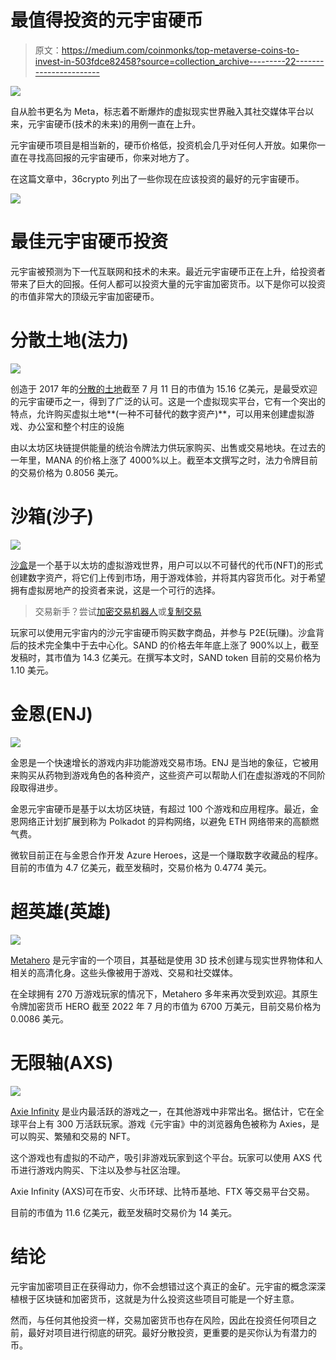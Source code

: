 # 最值得投资的元宇宙硬币

> 原文：<https://medium.com/coinmonks/top-metaverse-coins-to-invest-in-503fdce82458?source=collection_archive---------22----------------------->

![](img/30a1030b73c6dfcaf0b8c58a5b74db5e.png)

自从脸书更名为 Meta，标志着不断爆炸的虚拟现实世界融入其社交媒体平台以来，元宇宙硬币(技术的未来)的用例一直在上升。

元宇宙硬币项目是相当新的，硬币价格低，投资机会几乎对任何人开放。如果你一直在寻找高回报的元宇宙硬币，你来对地方了。

在这篇文章中，36crypto 列出了一些你现在应该投资的最好的元宇宙硬币。

![](img/1c33f839d8a9fc13d13dec478d14aec0.png)

# 最佳元宇宙硬币投资

元宇宙被预测为下一代互联网和技术的未来。最近元宇宙硬币正在上升，给投资者带来了巨大的回报。任何人都可以投资大量的元宇宙加密货币。以下是你可以投资的市值非常大的顶级元宇宙加密硬币。

# 分散土地(法力)

![](img/c549776dec8355a69356181e7fccf903.png)

创造于 2017 年的[分散的土地](https://play.decentraland.org/?gclid=Cj0KCQiApL2QBhC8ARIsAGMm-KEMCxWtqt5io5JHMtoD52ikjrzWNHqOTSjOcCzoylqJK6SPBaQndQYaAijIEALw_wcB)截至 7 月 11 日的市值为 15.16 亿美元，是最受欢迎的元宇宙硬币之一，得到了广泛的认可。这是一个虚拟现实平台，它有一个突出的特点，允许购买虚拟土地**(一种不可替代的数字资产)**，可以用来创建虚拟游戏、办公室和整个村庄的设施

由以太坊区块链提供能量的统治令牌法力供玩家购买、出售或交易地块。在过去的一年里，MANA 的价格上涨了 4000%以上。截至本文撰写之时，法力令牌目前的交易价格为 0.8056 美元。

# 沙箱(沙子)

![](img/b11f9de8ccda39f3b09d15e6b46e8abc.png)

[沙盒](https://www.sandbox.game/en/about/sand/)是一个基于以太坊的虚拟游戏世界，用户可以以不可替代的代币(NFT)的形式创建数字资产，将它们上传到市场，用于游戏体验，并将其内容货币化。对于希望拥有虚拟房地产的投资者来说，这是一个可行的选择。

> 交易新手？尝试[加密交易机器人](/coinmonks/crypto-trading-bot-c2ffce8acb2a)或[复制交易](/coinmonks/top-10-crypto-copy-trading-platforms-for-beginners-d0c37c7d698c)

玩家可以使用元宇宙内的沙元宇宙硬币购买数字商品，并参与 P2E(玩赚)。沙盒背后的技术完全集中于去中心化。SAND 的价格去年年底上涨了 900%以上，截至发稿时，其市值为 14.3 亿美元。在撰写本文时，SAND token 目前的交易价格为 1.10 美元。

# 金恩(ENJ)

![](img/b024f057256969ec09076b4b28b993e8.png)

金恩是一个快速增长的游戏内非功能游戏交易市场。ENJ 是当地的象征，它被用来购买从药物到游戏角色的各种资产，这些资产可以帮助人们在虚拟游戏的不同阶段取得进步。

金恩元宇宙硬币是基于以太坊区块链，有超过 100 个游戏和应用程序。最近，金恩网络正计划扩展到称为 Polkadot 的异构网络，以避免 ETH 网络带来的高额燃气费。

微软目前正在与金恩合作开发 Azure Heroes，这是一个赚取数字收藏品的程序。目前的市值为 4.7 亿美元，截至发稿时，交易价格为 0.4774 美元。

# 超英雄(英雄)

![](img/54b4986425be56f856229b8c172da0e9.png)

[Metahero](https://metahero.io/) 是元宇宙的一个项目，其基础是使用 3D 技术创建与现实世界物体和人相关的高清化身。这些头像被用于游戏、交易和社交媒体。

在全球拥有 270 万游戏玩家的情况下，Metahero 多年来再次受到欢迎。其原生令牌加密货币 HERO 截至 2022 年 7 月的市值为 6700 万美元，目前交易价格为 0.0086 美元。

# 无限轴(AXS)

![](img/67cbc687a688be8bfa67ab1f70a02c86.png)

[Axie Infinity](https://axieinfinity.com/) 是业内最活跃的游戏之一，在其他游戏中非常出名。据估计，它在全球平台上有 300 万活跃玩家。游戏《元宇宙》中的浏览器角色被称为 Axies，是可以购买、繁殖和交易的 NFT。

这个游戏也有虚拟的不动产，吸引非游戏玩家到这个平台。玩家可以使用 AXS 代币进行游戏内购买、下注以及参与社区治理。

Axie Infinity (AXS)可在币安、火币环球、比特币基地、FTX 等交易平台交易。

目前的市值为 11.6 亿美元，截至发稿时交易价为 14 美元。

# 结论

元宇宙加密项目正在获得动力，你不会想错过这个真正的金矿。元宇宙的概念深深植根于区块链和加密货币，这就是为什么投资这些项目可能是一个好主意。

然而，与任何其他投资一样，交易加密货币也存在风险，因此在投资任何项目之前，最好对项目进行彻底的研究。最好分散投资，更重要的是买你认为有潜力的币。
